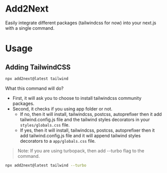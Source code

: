 # Add2Next
Easily integrate different packages (tailwindcss for now) into your next.js with a single command.

# Usage

## Adding TailwindCSS
```bash
npx add2next@latest tailwind
```
What this command will do?
- First, it will ask you to choose to install tailwindcss community packages.
- Second, it checks if you using app folder or not.
    - If no, then it will install, tailwindcss, postcss, autoprefixer then it add tailwind.config.js file and the tailwind styles decorators in your `styles/globals.css` file.
    - If yes, then it will install, tailwindcss, postcss, autoprefixer then it add tailwind.config.js file and it will append tailwind styles decorators to a `app/globals.css` file.

> Note: If you are using turbopack, then add --turbo flag to the command.
```bash
npx add2next@latest tailwind --turbo
```
